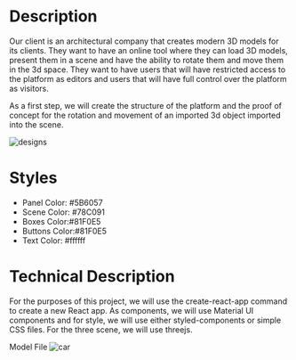 # Description
Our client is an architectural company that creates modern 3D models for its clients. They want to have an online tool where they can load 3D models, present them in a scene and have the ability to rotate them and move them in the 3d space. They want to have users that will have restricted access to the platform as editors and users that will have full control over the platform as visitors.

As a first step, we will create the structure of the platform and the proof of concept for the rotation and movement of an imported 3d object imported into the scene.

![designs](https://kissmybutton.github.io/react-three/designs.png "Designs")

# Styles
- Panel Color: #5B6057
- Scene Color: #78C091
- Boxes Color:#81F0E5
- Buttons Color:#81F0E5
- Text Color: #ffffff

# Technical Description
For the purposes of this project, we will use the create-react-app command to create a new React app. As components, we will use Material UI components and for style, we will use either styled-components or simple CSS files. For the three scene, we will use threejs.

Model File
![car](https://kissmybutton.github.io/react-three/car.glb "Car Model")
